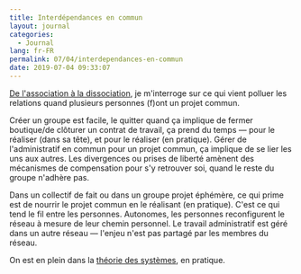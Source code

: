 ```yaml
---
title: Interdépendances en commun
layout: journal
categories:
  - Journal
lang: fr-FR
permalink: 07/04/interdependances-en-commun
date: 2019-07-04 09:33:07
---
```


[De l'association à la dissociation](/2019/histoires-arrivees-departs/), je m'interroge sur ce qui vient polluer les relations quand plusieurs personnes (f)ont un projet commun.

Créer un groupe est facile, le quitter quand ça implique de fermer boutique/de clôturer un contrat de travail, ça prend du temps — pour le réaliser (dans sa tête), et pour le réaliser (en pratique). Gérer de l'administratif en commun pour un projet commun, ça implique de se lier les uns aux autres. Les divergences ou prises de liberté amènent des mécanismes de compensation pour s'y retrouver soi, quand le reste du groupe n'adhère pas.

Dans un collectif de fait ou dans un groupe projet éphémère, ce qui prime est de nourrir le projet commun en le réalisant (en pratique). C'est ce qui tend le fil entre les personnes. Autonomes, les personnes reconfigurent le réseau à mesure de leur chemin personnel. Le travail administratif est géré dans un autre réseau — l'enjeu n'est pas partagé par les membres du réseau.

On est en plein dans la [théorie des systèmes](https://fr.wikipedia.org/wiki/Th%C3%A9orie_des_syst%C3%A8mes), en pratique.

